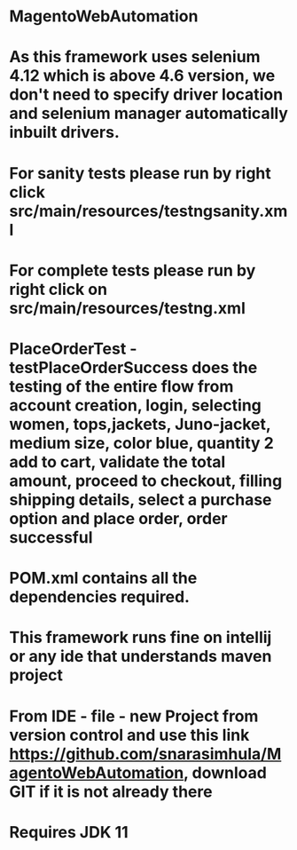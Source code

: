 # MagentoWebAutomation
# As this framework uses selenium 4.12 which is above 4.6 version, we don't need to specify driver location and selenium manager automatically inbuilt drivers.
# For sanity tests please run by right click src/main/resources/testngsanity.xml
# For complete tests please run by right click on src/main/resources/testng.xml
# PlaceOrderTest - testPlaceOrderSuccess does the testing of the entire flow  from account creation, login, selecting women, tops,jackets, Juno-jacket, medium size, color blue, quantity 2 add to cart, validate the total amount, proceed to checkout, filling shipping details, select a purchase option and place order, order successful
# POM.xml contains all the dependencies required.
# This framework runs fine on intellij or any ide that understands maven project
# From IDE - file - new Project from version control and use this link https://github.com/snarasimhula/MagentoWebAutomation, download GIT if it is not already there
# Requires JDK 11 

